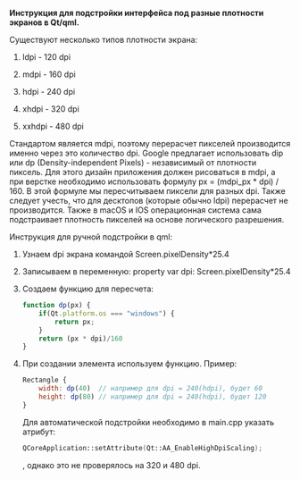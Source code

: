 **Инструкция для подстройки интерфейса под разные плотности экранов в Qt/qml.**

Существуют несколько типов плотности экрана:
1. ldpi - 120 dpi

2. mdpi - 160 dpi

3. hdpi - 240 dpi

4. xhdpi - 320 dpi

5. xxhdpi - 480 dpi

  

  Стандартом является mdpi, поэтому перерасчет пикселей производится именно через это количество dpi.
  Google предлагает использовать dip или dp (Density-independent Pixels) - независимый от плотности пиксель. Для этого дизайн приложения должен рисоваться в mdpi, а при верстке
  необходимо использовать формулу px = (mdpi_px * dpi) / 160. В этой формуле мы пересчитываем пиксели для разных dpi. Также следует учесть, что для десктопов (которые обычно ldpi)
  перерасчет не производится. Также в macOS и IOS операционная система сама подстраивает плотность пикселей на основе логического разрешения.

Инструкция для ручной подстройки в qml:

1. Узнаем dpi экрана командой Screen.pixelDensity*25.4

2. Записываем в переменную: property var dpi: Screen.pixelDensity*25.4

3. Создаем функцию для пересчета: 
	
	```js
	function dp(px) {
		if(Qt.platform.os === "windows") {
			return px;
		}
		return (px * dpi)/160
	}
	```
	
4. При создании элемента используем функцию. Пример:
	
	```js
	Rectangle {
		width: dp(40)  // например для dpi = 240(hdpi), будет 60 
		height: dp(80) // например для dpi = 240(hdpi), будет 120
	}
	```
	
	Для автоматической подстройки необходимо в main.cpp указать атрибут:  
	
	```c++
	QCoreApplication::setAttribute(Qt::AA_EnableHighDpiScaling);
	```
	
	, однако это не проверялось на 320 и 480 dpi.
